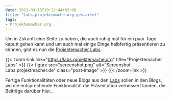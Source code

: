 ```yaml
---
date: 2021-03-13T19:22:44+02:00
title: "Labs.projektemache.org gestartet"
tags:
- Projektemacher.org
---
```


Um in Zukunft eine Seite zu haben, die auch ruhig mal für ein paar Tage kaputt gehen kann und um auch mal einige Dinge halbfertig präsentieren zu können, gibt es nun die [Projektemacher Labs](https://labs.projektemache.org).

<!--more-->

{{< zoom-link link="https://labs.projektemache.org" title="Projektemacher Labs" >}}
    {{< figure src="screenshot.png" alt="Screenshot Labs.projektmacher.de" class="post-image" >}}
{{< /zoom-link >}}

Fertige Funktionalitäten oder neue Blogs aus den [Labs](https://labs.projektemache.org) sollen in den Blogs, wo die entsprechende Funktionalität die Präsentation verbessert landen, die Beiträge darüber hier...
